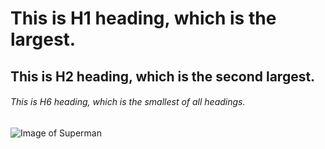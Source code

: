 # This is H1 heading, which is the largest.
## This is H2 heading, which is the second largest.
###### This is H6 heading, which is the smallest of all headings.
![Image of Superman](https://images.hdqwalls.com/wallpapers/superman-4k-up-0h.jpg)
